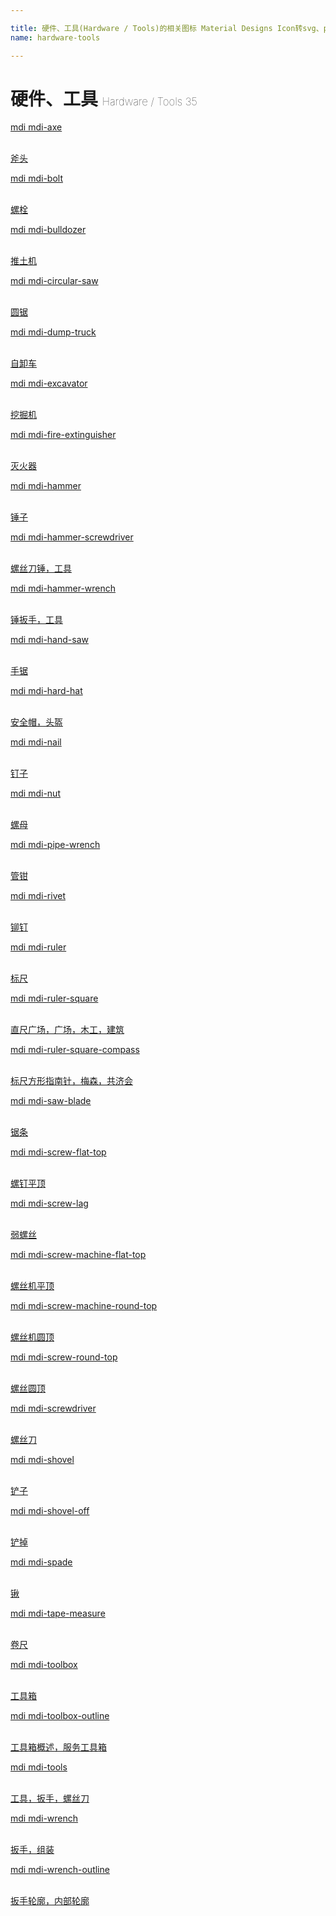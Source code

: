 ```yaml
---

title: 硬件、工具(Hardware / Tools)的相关图标 Material Designs Icon转svg、png下载
name: hardware-tools

---
```


# 硬件、工具  <small style="font-size: 60%;font-weight: 100">Hardware / Tools <span class="badge-secondary badge">35</span> </small>

<search tag="hardware-tools" :max="0"/>

<div class="icon-list row" id="search-show"><a href="/icon/axe.html" class="icon-item col-6 col-sm-4 col-md-2"><div class="icon-item-inner"><i class="mdi mdi-axe"></i><p><span>mdi mdi-axe</span></p> <p><br> 斧头</p></div></a><a href="/icon/bolt.html" class="icon-item col-6 col-sm-4 col-md-2"><div class="icon-item-inner"><i class="mdi mdi-bolt"></i><p><span>mdi mdi-bolt</span></p> <p><br> 螺栓</p></div></a><a href="/icon/bulldozer.html" class="icon-item col-6 col-sm-4 col-md-2"><div class="icon-item-inner"><i class="mdi mdi-bulldozer"></i><p><span>mdi mdi-bulldozer</span></p> <p><br> 推土机</p></div></a><a href="/icon/circular-saw.html" class="icon-item col-6 col-sm-4 col-md-2"><div class="icon-item-inner"><i class="mdi mdi-circular-saw"></i><p><span>mdi mdi-circular-saw</span></p> <p><br> 圆锯</p></div></a><a href="/icon/dump-truck.html" class="icon-item col-6 col-sm-4 col-md-2"><div class="icon-item-inner"><i class="mdi mdi-dump-truck"></i><p><span>mdi mdi-dump-truck</span></p> <p><br> 自卸车</p></div></a><a href="/icon/excavator.html" class="icon-item col-6 col-sm-4 col-md-2"><div class="icon-item-inner"><i class="mdi mdi-excavator"></i><p><span>mdi mdi-excavator</span></p> <p><br> 挖掘机</p></div></a><a href="/icon/fire-extinguisher.html" class="icon-item col-6 col-sm-4 col-md-2"><div class="icon-item-inner"><i class="mdi mdi-fire-extinguisher"></i><p><span>mdi mdi-fire-extinguisher</span></p> <p><br> 灭火器</p></div></a><a href="/icon/hammer.html" class="icon-item col-6 col-sm-4 col-md-2"><div class="icon-item-inner"><i class="mdi mdi-hammer"></i><p><span>mdi mdi-hammer</span></p> <p><br> 锤子</p></div></a><a href="/icon/hammer-screwdriver.html" class="icon-item col-6 col-sm-4 col-md-2"><div class="icon-item-inner"><i class="mdi mdi-hammer-screwdriver"></i><p><span>mdi mdi-hammer-screwdriver</span></p> <p><br> 螺丝刀锤，工具</p></div></a><a href="/icon/hammer-wrench.html" class="icon-item col-6 col-sm-4 col-md-2"><div class="icon-item-inner"><i class="mdi mdi-hammer-wrench"></i><p><span>mdi mdi-hammer-wrench</span></p> <p><br> 锤扳手，工具</p></div></a><a href="/icon/hand-saw.html" class="icon-item col-6 col-sm-4 col-md-2"><div class="icon-item-inner"><i class="mdi mdi-hand-saw"></i><p><span>mdi mdi-hand-saw</span></p> <p><br> 手锯</p></div></a><a href="/icon/hard-hat.html" class="icon-item col-6 col-sm-4 col-md-2"><div class="icon-item-inner"><i class="mdi mdi-hard-hat"></i><p><span>mdi mdi-hard-hat</span></p> <p><br> 安全帽，头盔</p></div></a><a href="/icon/nail.html" class="icon-item col-6 col-sm-4 col-md-2"><div class="icon-item-inner"><i class="mdi mdi-nail"></i><p><span>mdi mdi-nail</span></p> <p><br> 钉子</p></div></a><a href="/icon/nut.html" class="icon-item col-6 col-sm-4 col-md-2"><div class="icon-item-inner"><i class="mdi mdi-nut"></i><p><span>mdi mdi-nut</span></p> <p><br> 螺母</p></div></a><a href="/icon/pipe-wrench.html" class="icon-item col-6 col-sm-4 col-md-2"><div class="icon-item-inner"><i class="mdi mdi-pipe-wrench"></i><p><span>mdi mdi-pipe-wrench</span></p> <p><br> 管钳</p></div></a><a href="/icon/rivet.html" class="icon-item col-6 col-sm-4 col-md-2"><div class="icon-item-inner"><i class="mdi mdi-rivet"></i><p><span>mdi mdi-rivet</span></p> <p><br> 铆钉</p></div></a><a href="/icon/ruler.html" class="icon-item col-6 col-sm-4 col-md-2"><div class="icon-item-inner"><i class="mdi mdi-ruler"></i><p><span>mdi mdi-ruler</span></p> <p><br> 标尺</p></div></a><a href="/icon/ruler-square.html" class="icon-item col-6 col-sm-4 col-md-2"><div class="icon-item-inner"><i class="mdi mdi-ruler-square"></i><p><span>mdi mdi-ruler-square</span></p> <p><br> 直尺广场，广场，木工，建筑</p></div></a><a href="/icon/ruler-square-compass.html" class="icon-item col-6 col-sm-4 col-md-2"><div class="icon-item-inner"><i class="mdi mdi-ruler-square-compass"></i><p><span>mdi mdi-ruler-square-compass</span></p> <p><br> 标尺方形指南针，梅森，共济会</p></div></a><a href="/icon/saw-blade.html" class="icon-item col-6 col-sm-4 col-md-2"><div class="icon-item-inner"><i class="mdi mdi-saw-blade"></i><p><span>mdi mdi-saw-blade</span></p> <p><br> 锯条</p></div></a><a href="/icon/screw-flat-top.html" class="icon-item col-6 col-sm-4 col-md-2"><div class="icon-item-inner"><i class="mdi mdi-screw-flat-top"></i><p><span>mdi mdi-screw-flat-top</span></p> <p><br> 螺钉平顶</p></div></a><a href="/icon/screw-lag.html" class="icon-item col-6 col-sm-4 col-md-2"><div class="icon-item-inner"><i class="mdi mdi-screw-lag"></i><p><span>mdi mdi-screw-lag</span></p> <p><br> 弱螺丝</p></div></a><a href="/icon/screw-machine-flat-top.html" class="icon-item col-6 col-sm-4 col-md-2"><div class="icon-item-inner"><i class="mdi mdi-screw-machine-flat-top"></i><p><span>mdi mdi-screw-machine-flat-top</span></p> <p><br> 螺丝机平顶</p></div></a><a href="/icon/screw-machine-round-top.html" class="icon-item col-6 col-sm-4 col-md-2"><div class="icon-item-inner"><i class="mdi mdi-screw-machine-round-top"></i><p><span>mdi mdi-screw-machine-round-top</span></p> <p><br> 螺丝机圆顶</p></div></a><a href="/icon/screw-round-top.html" class="icon-item col-6 col-sm-4 col-md-2"><div class="icon-item-inner"><i class="mdi mdi-screw-round-top"></i><p><span>mdi mdi-screw-round-top</span></p> <p><br> 螺丝圆顶</p></div></a><a href="/icon/screwdriver.html" class="icon-item col-6 col-sm-4 col-md-2"><div class="icon-item-inner"><i class="mdi mdi-screwdriver"></i><p><span>mdi mdi-screwdriver</span></p> <p><br> 螺丝刀</p></div></a><a href="/icon/shovel.html" class="icon-item col-6 col-sm-4 col-md-2"><div class="icon-item-inner"><i class="mdi mdi-shovel"></i><p><span>mdi mdi-shovel</span></p> <p><br> 铲子</p></div></a><a href="/icon/shovel-off.html" class="icon-item col-6 col-sm-4 col-md-2"><div class="icon-item-inner"><i class="mdi mdi-shovel-off"></i><p><span>mdi mdi-shovel-off</span></p> <p><br> 铲掉</p></div></a><a href="/icon/spade.html" class="icon-item col-6 col-sm-4 col-md-2"><div class="icon-item-inner"><i class="mdi mdi-spade"></i><p><span>mdi mdi-spade</span></p> <p><br> 锹</p></div></a><a href="/icon/tape-measure.html" class="icon-item col-6 col-sm-4 col-md-2"><div class="icon-item-inner"><i class="mdi mdi-tape-measure"></i><p><span>mdi mdi-tape-measure</span></p> <p><br> 卷尺</p></div></a><a href="/icon/toolbox.html" class="icon-item col-6 col-sm-4 col-md-2"><div class="icon-item-inner"><i class="mdi mdi-toolbox"></i><p><span>mdi mdi-toolbox</span></p> <p><br> 工具箱</p></div></a><a href="/icon/toolbox-outline.html" class="icon-item col-6 col-sm-4 col-md-2"><div class="icon-item-inner"><i class="mdi mdi-toolbox-outline"></i><p><span>mdi mdi-toolbox-outline</span></p> <p><br> 工具箱概述，服务工具箱</p></div></a><a href="/icon/tools.html" class="icon-item col-6 col-sm-4 col-md-2"><div class="icon-item-inner"><i class="mdi mdi-tools"></i><p><span>mdi mdi-tools</span></p> <p><br> 工具，扳手，螺丝刀</p></div></a><a href="/icon/wrench.html" class="icon-item col-6 col-sm-4 col-md-2"><div class="icon-item-inner"><i class="mdi mdi-wrench"></i><p><span>mdi mdi-wrench</span></p> <p><br> 扳手，组装</p></div></a><a href="/icon/wrench-outline.html" class="icon-item col-6 col-sm-4 col-md-2"><div class="icon-item-inner"><i class="mdi mdi-wrench-outline"></i><p><span>mdi mdi-wrench-outline</span></p> <p><br> 扳手轮廓，内部轮廓</p></div></a></div>

